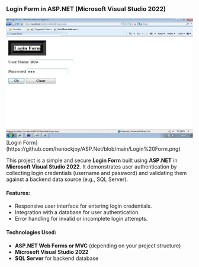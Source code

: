 ### Login Form in ASP.NET (Microsoft Visual Studio 2022)

<img src="https://github.com/henockjoy/ASP.Net/blob/main/Login%20Form.png" alt="logo" target="/blank">
[Login Form](https://github.com/henockjoy/ASP.Net/blob/main/Login%20Form.png)

This project is a simple and secure **Login Form** built using **ASP.NET** in **Microsoft Visual Studio 2022**. It demonstrates user authentication by collecting login credentials (username and password) and validating them against a backend data source (e.g., SQL Server). 

#### Features:
- Responsive user interface for entering login credentials.
- Integration with a database for user authentication.
- Error handling for invalid or incomplete login attempts.

#### Technologies Used:
- **ASP.NET Web Forms or MVC** (depending on your project structure)
- **Microsoft Visual Studio 2022**
- **SQL Server** for backend database
